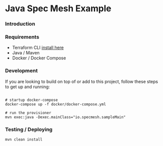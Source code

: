 # Java Spec Mesh Example

### Introduction

### Requirements
- Terraform CLI [install here](https://learn.hashicorp.com/tutorials/terraform/install-cli)
- Java / Maven
- Docker / Docker Compose

### Development
If you are looking to build on top of or add to this project, follow these steps to get up and running:
```shell

# startup docker-compose 
docker-compose up -f docker/docker-compose.yml

# run the provisioner
mvn exec:java -Dexec.mainClass="io.specmesh.sampleMain"
```

### Testing / Deploying
```shell
mvn clean install
```
